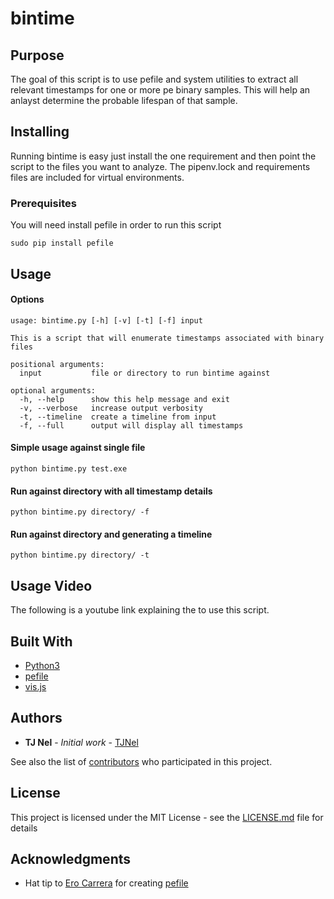 # bintime

## Purpose
The goal of this script is to use pefile and system utilities to extract all relevant timestamps for one or more pe binary samples. This will help an anlayst determine the probable lifespan of that sample.

## Installing

Running bintime is easy just install the one requirement and then point the script to the files you want to analyze. The pipenv.lock and requirements files are included for virtual environments.

### Prerequisites
You will need install pefile in order to run this script
```
sudo pip install pefile
``` 

## Usage

#### Options 
```
usage: bintime.py [-h] [-v] [-t] [-f] input

This is a script that will enumerate timestamps associated with binary files

positional arguments:
  input           file or directory to run bintime against

optional arguments:
  -h, --help      show this help message and exit
  -v, --verbose   increase output verbosity
  -t, --timeline  create a timeline from input
  -f, --full      output will display all timestamps
```

#### Simple usage against single file
```
python bintime.py test.exe
```

#### Run against directory with all timestamp details
```
python bintime.py directory/ -f
```

#### Run against directory and generating a timeline
```
python bintime.py directory/ -t
```

## Usage Video

The following is a youtube link explaining the to use this script.
[]()

## Built With

* [Python3](https://github.com/python/cpython)
* [pefile](https://github.com/erocarrera/pefile)
* [vis.js](http://visjs.org/)

## Authors

* **TJ Nel** - *Initial work* - [TJNel](https://github.com/tjnel)

See also the list of [contributors](https://github.com/tjnel/bintime/contributors) who participated in this project.

## License

This project is licensed under the MIT License - see the [LICENSE.md](LICENSE.md) file for details

## Acknowledgments

* Hat tip to [Ero Carrera](https://github.com/erocarrera) for creating [pefile](https://github.com/erocarrera/pefile)
